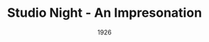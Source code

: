 ---
title: Studio Night - An Impresonation
date: 1926
closing_date:
layout: productions
featured_image:
image_caption:
image_credit:
playbill:
category:
Theatre: Theatre Jacksonville
cast:
- Performer: E.S. Beauchamp-Nobbs
crew:
orchestra:
external_links:
---